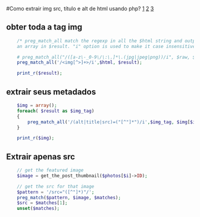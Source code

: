 #Como extrair img src, título e alt de html usando php? [1](https://www.ti-enxame.com/pt/php/como-extrair-img-src-titulo-e-alt-de-html-usando-php/958409893/) [2](https://stackoverflow.com/questions/21842117/using-preg-match-all-to-extract-all-image-links-on-a-webpage) [3](https://www.py4u.net/discuss/973276)

## obter toda a tag img
``` php
    /* preg_match_all match the regexp in all the $html string and output everything as 
    an array in $result. "i" option is used to make it case insensitive */

    # preg_match_all("/([a-z\-_0-9\/\:\.]*\.(jpg|jpeg|png))/i", $raw, $matching)
    preg_match_all('/<img[^>]+>/i',$html, $result);

    print_r($result);

```

## extrair seus metadados
``` php
    $img = array();
    foreach( $result as $img_tag)
    {
        preg_match_all('/(alt|title|src)=("[^"]*")/i',$img_tag, $img[$img_tag]);
    }

    print_r($img);
```


## Extrair apenas src

``` php
    // get the featured image
    $image = get_the_post_thumbnail($photos[$i]->ID);

    // get the src for that image
    $pattern = '/src="([^"]*)"/';
    preg_match($pattern, $image, $matches);
    $src = $matches[1];
    unset($matches);
```